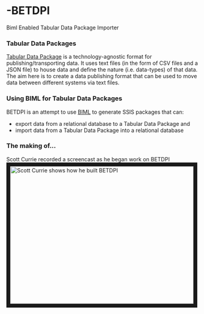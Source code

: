# -BETDPI
Biml Enabled Tabular Data Package Importer

### Tabular Data Packages
[Tabular Data Package](http://dataprotocols.org/tabular-data-package/) is a technology-agnostic format for publishing/transporting data. It uses text files (in the form of CSV files and a JSON file) to house data and define the nature (i.e. data-types) of that data.
The aim here is to create a data publishing format that can be used to move data between different systems via text files.

### Using BIML for Tabular Data Packages
BETDPI is an attempt to use [BIML](http://bimlscript.com/) to generate SSIS packages that can:
* export data from a relational database to a Tabular Data Package and
* import data from a Tabular Data Package into a relational database

### The making of...
Scott Currie recorded a screencast as he began work on BETDPI
<a href="http://www.youtube.com/watch?feature=player_embedded&v=RxoTAoIbCyM
" target="_blank"><img src="http://img.youtube.com/vi/RxoTAoIbCyM/0.jpg" 
alt="Scott Currie shows how he built BETDPI" width="480" height="360" border="10" /></a>

